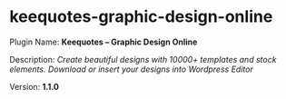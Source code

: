 # keequotes-graphic-design-online
Plugin Name: __Keequotes – Graphic Design Online__

Description: *Create beautiful designs with 10000+ templates and stock elements. Download or insert your designs into Wordpress Editor*
  
Version: __1.1.0__
